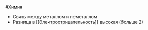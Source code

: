 #Химия 
- Связь между металлом и неметаллом
- Разница в [[Электроотрицательность]] высокая (больше 2)